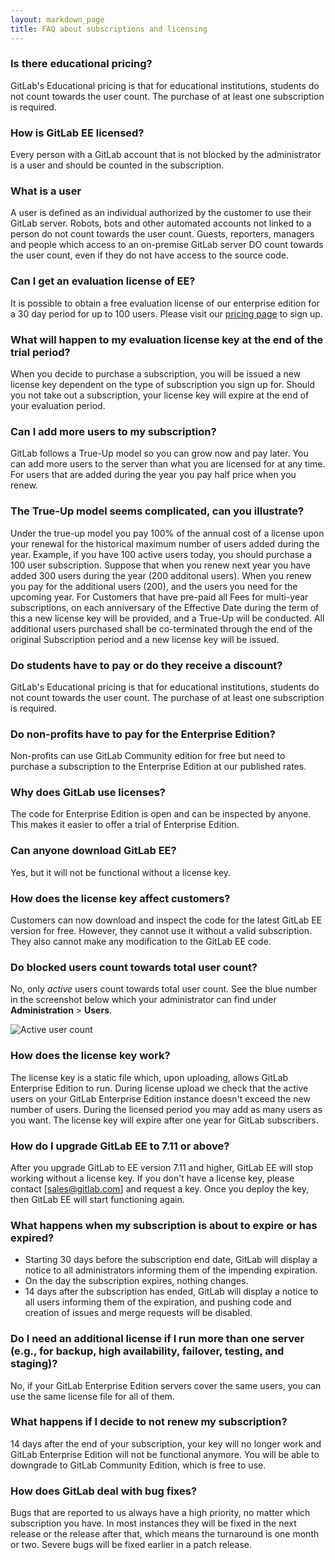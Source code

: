 ```yaml
---
layout: markdown_page
title: FAQ about subscriptions and licensing
---
```


### Is there educational pricing?

GitLab's Educational pricing is that for educational institutions, students do
not count towards the user count. The purchase of at least one subscription is
required.

### How is GitLab EE licensed?

Every person with a GitLab account that is not blocked by the administrator
is a user and should be counted in the subscription.

### What is a user
A user is defined as an individual authorized by the customer to use their GitLab 
server. Robots, bots and other automated accounts not linked to a person do not 
count towards the user count. Guests, reporters, managers and people which access
to an on-premise GitLab server DO count towards the user count, even if they do 
not have access to the source code.

### Can I get an evaluation license of EE?

It is possible to obtain a free evaluation license of our enterprise edition for
a 30 day period for up to 100 users. Please visit our [pricing page] to sign up.

[pricing page]: https://about.gitlab.com/pricing

### What will happen to my evaluation license key at the end of the trial period?

When you decide to purchase a subscription, you will be issued a new license key
dependent on the type of subscription you sign up for. Should you not take out a
subscription, your license key will expire at the end of your evaluation period.

### Can I add more users to my subscription?

GitLab follows a True-Up model so you can grow now and pay later. You can add
more users to the server than what you are licensed for at any time. For users
that are added during the year you pay half price when you renew.

### The True-Up model seems complicated, can you illustrate?

Under the true-up model you pay 100% of the annual cost of a license upon your renewal for the historical maximum number of users added during the year.
Example, if you have 100 active users today, you should purchase a 100 user subscription.
Suppose that when you renew next year you have added 300 users during the year (200 additonal users). When you renew you pay for the additional users (200),
and the users you need for the upcoming year. For Customers that have pre-paid all Fees for multi-year subscriptions, on each anniversary of the Effective 
Date during the term of this a new license key will be provided, and a True-Up will be conducted. All additional users purchased shall be co-terminated through 
the end of the original Subscription period and a new license key will be issued.

### Do students have to pay or do they receive a discount?

GitLab's Educational pricing is that for educational institutions, students do
not count towards the user count. The purchase of at least one subscription is
required.

### Do non-profits have to pay for the Enterprise Edition?

Non-profits can use GitLab Community edition for free but need to purchase a
subscription to the Enterprise Edition at our published rates.

### Why does GitLab use licenses?

The code for Enterprise Edition is open and can be inspected by anyone. This
makes it easier to offer a trial of Enterprise Edition.

### Can anyone download GitLab EE?

Yes, but it will not be functional without a license key.

### How does the license key affect customers?

Customers can now download and inspect the code for the latest GitLab EE version
for free. However, they cannot use it without a valid subscription. They also
cannot make any modification to the GitLab EE code.

### Do blocked users count towards total user count?

No, only _active_ users count towards total user count. See the blue number in
the screenshot below which your administrator can find under **Administration** >
**Users**.

![Active user count](/images/active_users_screenshot.png)

### How does the license key work?

The license key is a static file which, upon uploading, allows GitLab Enterprise
Edition to run. During license upload we check that the active users on your
GitLab Enterprise Edition instance doesn't exceed the new number of users.
During the licensed period you may add as many users as you want. The license
key will expire after one year for GitLab subscribers.

### How do I upgrade GitLab EE to 7.11 or above?

After you upgrade GitLab to EE version 7.11 and higher, GitLab EE will stop
working without a license key. If you don't have a license key, please contact
[sales@gitlab.com] and request a key. Once you deploy the key, then GitLab EE
will start functioning again.

### What happens when my subscription is about to expire or has expired?

- Starting 30 days before the subscription end date, GitLab will display a
  notice to all administrators informing them of the impending expiration.
- On the day the subscription expires, nothing changes.
- 14 days after the subscription has ended, GitLab will display a notice to all
  users informing them of the expiration, and pushing code and creation of
  issues and merge requests will be disabled.

### Do I need an additional license if I run more than one server (e.g., for backup, high availability, failover, testing, and staging)?

No, if your GitLab Enterprise Edition servers cover the same users, you can use
the same license file for all of them.

### What happens if I decide to not renew my subscription?

14 days after the end of your subscription, your key will no longer work and
GitLab Enterprise Edition will not be functional anymore. You will be able to
downgrade to GitLab Community Edition, which is free to use.

### How does GitLab deal with bug fixes?

Bugs that are reported to us always have a high priority, no matter which
subscription you have. In most instances they will be fixed in the next release
or the release after that, which means the turnaround is one month or two.
Severe bugs will be fixed earlier in a patch release.
